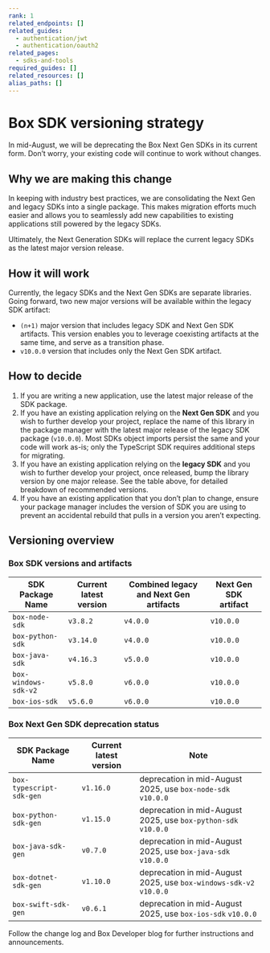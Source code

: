 ```yaml
---
rank: 1
related_endpoints: []
related_guides:
  - authentication/jwt
  - authentication/oauth2
related_pages:
  - sdks-and-tools
required_guides: []
related_resources: []
alias_paths: []
---
```


# Box SDK versioning strategy

In mid-August, we will be deprecating the Box Next Gen SDKs in its current form. Don’t worry, your existing code will continue to work without changes. 

## Why we are making this change

In keeping with industry best practices, we are consolidating the Next Gen and legacy SDKs into a single package. This makes migration efforts much easier and allows you to seamlessly add new capabilities to existing applications still powered by the legacy SDKs. 

Ultimately, the Next Generation SDKs will replace the current legacy SDKs as the latest major version release.

## How it will work

Currently, the legacy SDKs and the Next Gen SDKs are separate libraries. Going forward, two new major versions will be available within the legacy SDK artifact:

- `(n+1)` major version that includes legacy SDK and Next Gen SDK artifacts. This version enables you to leverage coexisting artifacts at the same time, and serve as a transition phase.
- `v10.0.0` version that includes only the Next Gen SDK artifact.

## How to decide

1. If you are writing a new application, use the latest major release of the SDK package.
2. If you have an existing application relying on the **Next Gen SDK** and you wish to further develop your project, replace the name of this library in the package manager with the latest major release of the legacy SDK package (`v10.0.0`). Most SDKs object imports persist the same and your code will work as-is; only the TypeScript SDK requires additional steps for migrating.
3. If you have an existing application relying on the **legacy SDK** and you wish to further develop your project, once released, bump the library version by one major release. See the table above, for detailed breakdown of recommended versions.
4. If you have an existing application that you don’t plan to change, ensure your package manager includes the version of SDK you are using to prevent an accidental rebuild that pulls in a version you aren’t expecting.

## Versioning overview

### Box SDK versions and artifacts

| SDK Package Name   | Current latest version | Combined legacy and Next Gen artifacts | Next Gen SDK artifact |
|--------------------|---------|--------|----------|
| `box-node-sdk`       | `v3.8.2`  | `v4.0.0` | `v10.0.0`  |
| `box-python-sdk`     | `v3.14.0` | `v4.0.0` | `v10.0.0`  |
| `box-java-sdk`      | `v4.16.3` | `v5.0.0` | `v10.0.0`  |
| `box-windows-sdk-v2` | `v5.8.0`  | `v6.0.0` | `v10.0.0`  |
| `box-ios-sdk`       | `v5.6.0`  | `v6.0.0` | `v10.0.0`  |

### Box Next Gen SDK deprecation status

| SDK Package Name | Current latest version  | Note 
|------------------|-------------------------|-------|
| `box-typescript-sdk-gen`    | `v1.16.0` | deprecation in mid-August 2025, use `box-node-sdk` `v10.0.0` |
| `box-python-sdk-gen`        | `v1.15.0` | deprecation in mid-August 2025, use `box-python-sdk` `v10.0.0` |
| `box-java-sdk-gen`          | `v0.7.0`  | deprecation in mid-August 2025, use `box-java-sdk` `v10.0.0`  |
| `box-dotnet-sdk-gen`        | `v1.10.0` | deprecation in mid-August 2025, use `box-windows-sdk-v2` `v10.0.0` |
| `box-swift-sdk-gen`         | `v0.6.1`  | deprecation in mid-August 2025, use `box-ios-sdk` `v10.0.0` |

Follow the change log and Box Developer blog for further instructions and announcements.
